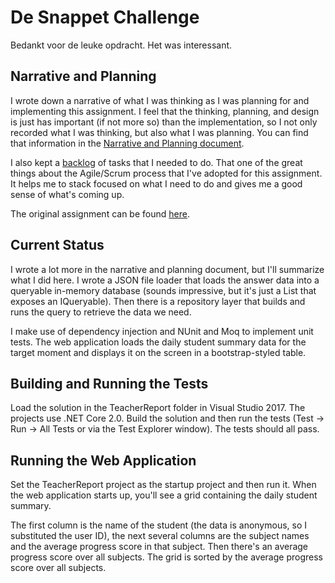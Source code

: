 # De Snappet Challenge

Bedankt voor de leuke opdracht. Het was interessant.

## Narrative and Planning

I wrote down a narrative of what I was thinking as I was planning for and implementing this assignment. I feel that the thinking, planning, and design is just has important (if not more so) than the implementation, so I not only recorded what I was thinking, but also what I was planning. You can find that information in the [Narrative and Planning document](NarrativePlan.md).

I also kept a [backlog](backlog.md) of tasks that I needed to do. That one of the great things about the Agile/Scrum process that I've adopted for this assignment. It helps me to stack focused on what I need to do and gives me a good sense of what's coming up.

The original assignment can be found [here](Opdracht.md).

## Current Status

I wrote a lot more in the narrative and planning document, but I'll summarize what I did here. I wrote a JSON file loader that loads the answer data into a queryable in-memory database (sounds impressive, but it's just a List that exposes an IQueryable). Then there is a repository layer that builds and runs the query to retrieve the data we need.

I make use of dependency injection and NUnit and Moq to implement unit tests. The web application loads the daily student summary data for the target moment and displays it on the screen in a bootstrap-styled table.

## Building and Running the Tests

Load the solution in the TeacherReport folder in Visual Studio 2017. The projects use .NET Core 2.0. Build the solution and then run the tests (Test -> Run -> All Tests or via the Test Explorer window). The tests should all pass. 

## Running the Web Application

Set the TeacherReport project as the startup project and then run it. When the web application starts up, you'll see a grid containing the daily student summary. 

The first column is the name of the student (the data is anonymous, so I substituted the user ID), the next several columns are the subject names and the average progress score in that subject. Then there's an average progress score over all subjects. The grid is sorted by the average progress score over all subjects.